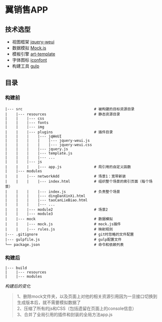 # 翼销售APP

## 技术选型    

+ 视图框架 [jquery-weui](http://jqweui.com/)    
+ 数据模拟 [Mock.js](http://mockjs.com/)
+ 模板引擎 [art-template](https://github.com/aui/artTemplate/) 
+ 字体图标 [iconfont](http://www.iconfont.cn/)
+ 构建工具 [gulp](http://gulpjs.com/) 

## 目录

### 构建前

```
|--- src                                 # 被构建的目标资源目录
|    |--- resources                      # 静态资源目录
|    |    |--- css
|    |    |--- fonts
|    |    |--- img
|    |    |--- plugins                   # 插件目录
|    |    |    |--- jqWeUI         
|    |    |    |    |--- jquery-weui.js          
|    |    |    |    |--- jquery-weui.css          
|    |    |    |--- jquery.js        
|    |    |    |--- template.js        
|    |    |    |--- ...        
|    |    |--- js                        
|    |    |    |--- app.js               # 局引用的自定义函数                  
|    |--- modules                        
|    |    |--- networkAdd                # 场景1：宽带新装
|    |    |    |--- index.html           # 组织整个场景的索引页面（每个场景）
|    |    |    |--- index.js             # 负责整个场景
|    |    |    |--- dingDanXinXi.html    
|    |    |    |--- taoCanLieBiao.html 
|    |    |    |--- ...
|    |    |--- module2                   # 场景2
|    |    |--- module3         
|    |--- mock                           # 数据模拟
|    |    |--- mock.js                   # mock.js插件
|    |    |--- rules.js                  # 映射规则
|--- .gitignore                          # git时忽略的文件配置
|--- gulpfile.js                         # gulp配置文件
└── package.json                         # 命令和依赖列表                 
```

### 构建后

```
|--- build                                
|    |--- resources                       
|    |--- modules                         
```

_构建后的变化_  

> 1、删除mock文件夹，以及页面上对他的相关资源引用因为一旦接口切换到生成版本后，就不需要模拟数据了    
> 2、压缩了所有的js和CSS（包括遗留在页面上的console信息）  
> 3、合并了全局引用的插件和封装的全局方法app.js  